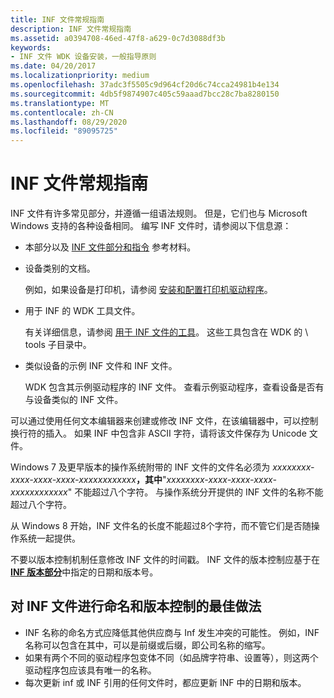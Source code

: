 ```yaml
---
title: INF 文件常规指南
description: INF 文件常规指南
ms.assetid: a0394708-46ed-47f8-a629-0c7d3088df3b
keywords:
- INF 文件 WDK 设备安装，一般指导原则
ms.date: 04/20/2017
ms.localizationpriority: medium
ms.openlocfilehash: 37adc3f5505c9d964cf20d6c74cca24981b4e134
ms.sourcegitcommit: 4db5f9874907c405c59aaad7bcc28c7ba8280150
ms.translationtype: MT
ms.contentlocale: zh-CN
ms.lasthandoff: 08/29/2020
ms.locfileid: "89095725"
---
```

# <a name="general-guidelines-for-inf-files"></a>INF 文件常规指南




INF 文件有许多常见部分，并遵循一组语法规则。 但是，它们也与 Microsoft Windows 支持的各种设备相同。 编写 INF 文件时，请参阅以下信息源：

-   本部分以及 [INF 文件部分和指令](inf-file-sections-and-directives.md) 参考材料。

-   设备类别的文档。

    例如，如果设备是打印机，请参阅 [安装和配置打印机驱动程序](../print/installing-and-configuring-printer-drivers.md)。

-   用于 INF 的 WDK 工具文件。

    有关详细信息，请参阅 [用于 INF 文件的工具](../devtest/tools-for-inf-files.md)。 这些工具包含在 WDK 的 \\ tools 子目录中。

-   类似设备的示例 INF 文件和 INF 文件。

    WDK 包含其示例驱动程序的 INF 文件。 查看示例驱动程序，查看设备是否有与设备类似的 INF 文件。

可以通过使用任何文本编辑器来创建或修改 INF 文件，在该编辑器中，可以控制换行符的插入。 如果 INF 中包含非 ASCII 字符，请将该文件保存为 Unicode 文件。

Windows 7 及更早版本的操作系统附带的 INF 文件的文件名必须为 <em>xxxxxxxx-xxxx-xxxx-xxxx-xxxxxxxxxxxx</em>**，其中**"*xxxxxxxx-xxxx-xxxx-xxxx-xxxxxxxxxxxx*" 不能超过八个字符。 与操作系统分开提供的 INF 文件的名称不能超过八个字符。

从 Windows 8 开始，INF 文件名的长度不能超过8个字符，而不管它们是否随操作系统一起提供。

不要以版本控制机制任意修改 INF 文件的时间戳。 INF 文件的版本控制应基于在 [**INF 版本部分**](inf-version-section.md)中指定的日期和版本号。

## <a name="best-practices-for-naming-and-versioning-your-inf-file"></a>对 INF 文件进行命名和版本控制的最佳做法

- INF 名称的命名方式应降低其他供应商与 Inf 发生冲突的可能性。  例如，INF 名称可以包含在其中，可以是前缀或后缀，即公司名称的缩写。
- 如果有两个不同的驱动程序包变体不同（如品牌字符串、设置等），则这两个驱动程序包应该具有唯一的名称。
- 每次更新 inf 或 INF 引用的任何文件时，都应更新 INF 中的日期和版本。
